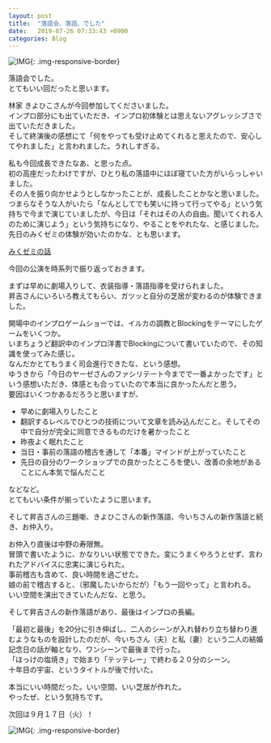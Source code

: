 ```yaml
---
layout: post
title:  "落語会、落語、でした"
date:   2019-07-26 07:33:43 +0900
categories: Blog
---
```


![IMG]({{site.baseurl}}/img/20190726_01.jpg){: .img-responsive-border} 

落語会でした。  
とてもいい回だったと思います。

林家 きよひこさんが今回参加してくださいました。  
インプロ部分にも出ていただき、インプロ初体験とは思えないアグレッシブさで出ていただきました。  
そして終演後の感想にて「何をやっても受け止めてくれると思えたので、安心してやれました」と言われました。うれしすぎる。

私も今回成長できたなあ、と思った点。  
初の高座だったわけですが、ひとり私の落語中にほぼ寝ていた方がいらっしゃいました。  
その人を振り向かせようとしなかったことが、成長したことかなと思いました。  
つまらなそうな人がいたら「なんとしてでも笑いに持って行ってやる」という気持ちで今まで演じていましたが、今日は「それはその人の自由。聞いてくれる人のために演じよう」という気持ちになり、やることをやれたな、と感じました。  
先日のみくゼミの体験が効いたのかな、とも思います。

[みくゼミの話]({{site.baseurl}}/blog/2019/07/07/Mikuzemi/)

今回の公演を時系列で振り返っておきます。

まずは早めに劇場入りして、衣装指導・落語指導を受けられました。  
昇吉さんにいろいろ教えてもらい、ガツッと自分の芝居が変わるのが体験できました。

開場中のインプロゲームショーでは、イルカの調教とBlockingをテーマにしたゲームをいくつか。  
いまちょうど翻訳中のインプロ洋書でBlockingについて書いていたので、その知識を使ってみた感じ。  
なんだかとてもうまく司会進行できたな、という感想。  
ゆうきから「今日のヤーゼさんのファシリテート今までで一番よかったです」という感想いただき、体感とも合っていたので本当に良かったんだと思う。  
要因はいくつかあるだろうと思いますが、

* 早めに劇場入りしたこと
* 翻訳するレベルでひとつの技術について文章を読み込んだこと。そしてその中で自分が完全に同意できるものだけを暑かったこと
* 昨夜よく眠れたこと
* 当日・事前の落語の稽古を通して「本番」マインドが上がっていたこと
* 先日の自分のワークショップでの良かったところを使い、改善の余地があることにん本気で悩んだこと

などなど。  
とてもいい条件が揃っていたように思います。

そして昇吉さんの三題噺、きよひこさんの新作落語、今いちさんの新作落語と続き、お仲入り。

お仲入り直後は中野の寿限無。  
冒頭で書いたように、かなりいい状態でできた。変にうまくやろうとせず、言われたアドバイスに忠実に演じられた。  
事前稽古も含めて、良い時間を過ごせた。  
娘の前で稽古すると、（邪魔したいからだが）「もう一回やって」と言われる。  
いい空間を演出できていたんだな、と思う。

そして昇吉さんの新作落語があり、最後はインプロの長編。

「最初と最後」を20分に引き伸ばし、二人のシーンが入れ替わり立ち替わり進むようなものを設計したのだが、今いちさん（夫）と私（妻）という二人の結婚記念日の話が軸となり、ワンシーンで最後まで行った。  
「ほっけの塩焼き」で始まり「テッテレー」で終わる２０分のシーン。  
十年目の宇宙、というタイトルが後で付いた。

本当にいい時間だった。いい空間、いい芝居が作れた。  
やったぜ、という気持ちです。

次回は９月１７日（火）！

![IMG]({{site.baseurl}}/img/20190726_02.JPG){: .img-responsive-border} 



